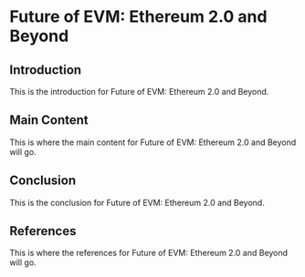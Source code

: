 # Future of EVM: Ethereum 2.0 and Beyond

## Introduction

This is the introduction for Future of EVM: Ethereum 2.0 and Beyond.

## Main Content

This is where the main content for Future of EVM: Ethereum 2.0 and Beyond will go.

## Conclusion

This is the conclusion for Future of EVM: Ethereum 2.0 and Beyond.

## References

This is where the references for Future of EVM: Ethereum 2.0 and Beyond will go.
